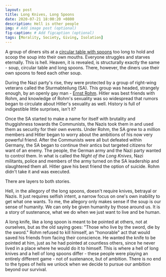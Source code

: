 ```yaml
---
layout: post
title: Long Knives, Long Spoons
date: 2020-07-21 18:00:20 +0800
description: Hell is other people
img: # Add image post (optional)
fig-caption: # Add figcaption (optional)
tags: [Morality, Society, Giving, Isolation]
---
```


A group of diners sits at a [circular table with spoons](https://en.wikipedia.org/wiki/Allegory_of_the_long_spoons) too long to hold and scoop the soup into their own mouths. Everyone struggles and starves eternally. This is hell.
Heaven, it is revealed, is structurally exactly the same - soup, circular table and long spoons. There, however, the diners use their own spoons to feed each other soup.

During the Nazi party's rise, they were protected by a group of right-wing veterans called the Sturmabteilung (SA). This group was headed, strangely enough, by an openly gay man - [Ernst Rohm](https://en.wikipedia.org/wiki/Ernst_R%C3%B6hm). Hitler was best friends with Rohm, and knowledge of Rohm's sexuality was so widespread that rumors began to circulate about Hitler's sexuality as well. History is full of indigestible little surprises, isn't it?

Once the SA started to make a name for itself with brutality and thuggishness towards the Communists, the Nazis took them in and used them as security for their own events. Under Rohm, the SA grew to a million members and Hitler began to worry about the ambitions of his now very powerful friend. After the Communists were all but defeated within Germany, the SA began to continue their antics but targeted citizens for want of an enemy. The people, the German army and the Nazi party wanted to control them. In what is called the _Night of the Long Knives_, Nazi militants, police and members of the army turned on the SA leadership and slaughtered them all. Hitler gave his best friend the option of suicide. Rohm didn't take it and was executed.

There are layers to both stories.

Hell, in the allegory of the long spoons, doesn't require knives, betrayal or Nazis. It just requires selfish intent, a narrow focus on one's own inability to get what one wants. To me, the allegory only makes sense if the soup is our sense of humanity. We can only be given humanity by those around us. It is a story of sustenance, what we do when we just want to live and be human.

A long knife, like a long spoon is meant to be pointed at others, not at ourselves, but as the old saying goes: "Those who live by the sword, die by the sword." Rohm refused to kill himself, an "honorable" act that would saved his friends from facing their conscience. He wanted the knife to be pointed at him, just as he had pointed at countless others, since he never lived in a place where he would do it to himself. This is where a hell of long knives and a hell of long spoons differ - these people were playing an entirely different game - not of sustenance, but of ambition. There is no end to the types of hells we unlock when we decide to pursue our ambition beyond our survival.

